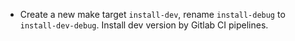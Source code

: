 - Create a new make target `install-dev`, rename `install-debug` to
  `install-dev-debug`. Install dev version by Gitlab CI pipelines.